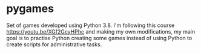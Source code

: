 # pygames
Set of games developed using Python 3.8. I'm following this course https://youtu.be/XGf2GcyHPhc and making my own modifications, my main goal is to practise Python creating some games instead of using Python to create scripts for administrative tasks.
